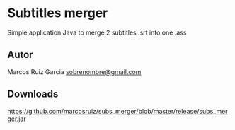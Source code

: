 # Subtitles merger
Simple application Java to merge 2 subtitles .srt into one .ass

## Autor
Marcos Ruiz Garcia <sobrenombre@gmail.com>

## Downloads

https://github.com/marcosruiz/subs_merger/blob/master/release/subs_merger.jar
